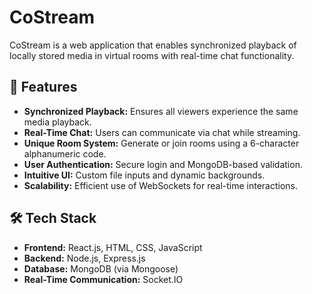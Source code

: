 # CoStream

CoStream is a web application that enables synchronized playback of locally stored media in virtual rooms with real-time chat functionality.

## 🚀 Features
- **Synchronized Playback:** Ensures all viewers experience the same media playback.
- **Real-Time Chat:** Users can communicate via chat while streaming.
- **Unique Room System:** Generate or join rooms using a 6-character alphanumeric code.
- **User Authentication:** Secure login and MongoDB-based validation.
- **Intuitive UI:** Custom file inputs and dynamic backgrounds.
- **Scalability:** Efficient use of WebSockets for real-time interactions.

## 🛠 Tech Stack
- **Frontend:** React.js, HTML, CSS, JavaScript
- **Backend:** Node.js, Express.js
- **Database:** MongoDB (via Mongoose)
- **Real-Time Communication:** Socket.IO